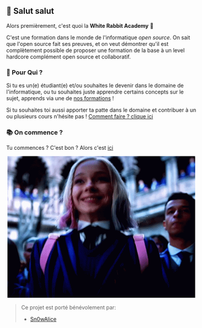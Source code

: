 ## 👋 Salut salut

Alors premièrement, c'est quoi la **White Rabbit Academy** 🐇 

C'est une formation dans le monde de l'informatique *open source*. On sait que l'open source fait ses preuves, et on veut démontrer qu'il est complètement possible de proposer une formation de la base à un level hardcore complément open source et collaboratif.


### 🧸 Pour Qui ?
Si tu es un(e) étudiant(e) et/ou souhaites le devenir dans le domaine de l'informatique, ou tu souhaites juste apprendre certains concepts sur le sujet, apprends via une de [nos formations](https://github.com/White-Rabbit-Academy/Ma-formation) ! 

Si tu souhaites toi aussi apporter ta patte dans le domaine et contribuer à un ou plusieurs cours n'hésite pas ! [Comment faire ? clique ici](https://github.com/orgs/White-Rabbit-Academy/discussions/3)

### 📚 On commence ?
Tu commences ? C'est bon ? Alors c'est [ici](https://github.com/White-Rabbit-Academy/Ma-formation)
<p align="center">
  <img src="https://github.com/White-Rabbit-Academy/.github/blob/main/main.gif?raw=true">
</p>

> Ce projet est porté bénévolement par: 
> - [Sn0wAlice](https://github.com/Sn0wAlice)
